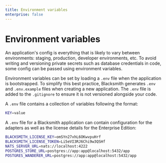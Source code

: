 ```yaml
---
title: Environment variables
enterprise: false
---
```


# Environment variables

An application's config is everything that is likely to vary between environments:
staging, production, developer environments, etc. To avoid writing and versioning
private secrets such as database credentials in code, some config can be passed
using environment variables.

Environment variables can be set by loading a `.env` file when the application is
bootstrapped.  To simplify this best practice, Blacksmith generates `.env` and
`.env.example` files when creating a new application. The `.env` file is added
to the `.gitignore` to ensure it is not versioned alongside your code.

A `.env` file contains a collection of variables following the format:
```bash
KEY=value

```

A `.env` file for a Blacksmith application can contain configuration for the
adapters as well as the license details for the Enterprise Edition:
```bash
BLACKSMITH_LICENSE_KEY=omSYn27xhL6OKwvpuHrf
BLACKSMITH_LICENSE_TOKEN=Li5eVI3RJ6Chi9w3QSHf
NATS_SERVER_URL=nats://localhost:4222
POSTGRES_STORE_URL=postgres://app:app@localhost:5432/app
POSTGRES_WANDERER_URL=postgres://app:app@localhost:5432/app

```
